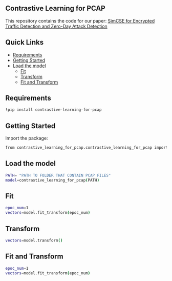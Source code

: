## Contrastive Learning for PCAP

This repository contains the code for our paper:
[SimCSE for Encrypted Traffic Detection and Zero-Day Attack Detection](https://ieeexplore.ieee.org/document/9780135)

## Quick Links

  - [Requirements](#requirements)
  - [Getting Started](#getting-started)
  - [Load the model](#load-the-model)
    - [Fit](#fit)
    - [Transform](#transform)
    - [Fit and Transform](#fit-and-transform)

## Requirements
```bash
!pip install contrastive-learning-for-pcap
```

## Getting Started

Import the package:
```bash
from contrastive_learning_for_pcap.contrastive_learning_for_pcap import contrastive_learning_for_pcap
```
 
## Load the model

```bash
PATH= "PATH TO FOLDER THAT CONTAIN PCAP FILES"
model=contrastive_learning_for_pcap(PATH)
``` 
## Fit

```bash
epoc_num=1
vectors=model.fit_transform(epoc_num)
``` 
## Transform

```bash
vectors=model.transform()
``` 
## Fit and Transform

```bash
epoc_num=1
vectors=model.fit_transform(epoc_num)
```
